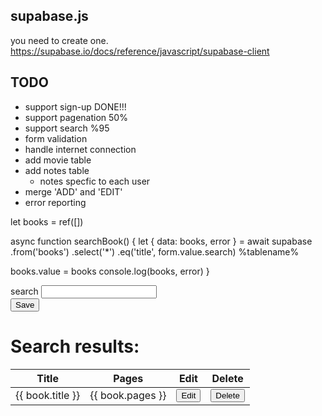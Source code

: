 ## supabase.js
  you need to create one.
  https://supabase.io/docs/reference/javascript/supabase-client

## TODO
- support sign-up   DONE!!!
- support pagenation 50%
- support search %95
- form validation
- handle internet connection
- add movie table
- add notes table
    - notes specfic to each user
- merge 'ADD' and 'EDIT' 
- error reporting


























let books = ref([])


async function searchBook() {
  let { data: books, error } = await supabase
  .from('books')
  .select('*')
  .eq('title', form.value.search)
  %tablename%

  books.value = books
  console.log(books, error) 
}





<form @submit.prevent="searchBook">
<div class="mb-3">
    <label for="search" class="form-label">search</label>
    <input v-model="form.search" type="text" class="form-control" id="search">
</div>
<div class="mb-3">
    <button type="submit" class="btn btn-primary">Save</button>
</div>
</form>



<h1>Search results:</h1>
<table id="dtBasicExample" class="table table-striped table-bordered table-sm" cellspacing="0" width="100%">
  <thead>
    <tr>
      <th class="th-sm">Title</th>
      <th class="th-sm">Pages</th>
      <th class="th-sm">Edit</th>
      <th class="th-sm">Delete</th>
    </tr>
  </thead>
  <tbody>
    <tr v-for="book in books">
      <td>{{ book.title }}</td>
      <td>{{ book.pages }}</td>
      <td><button type="button" class="btn btn-primary btn-sm" @click="router.push({ name: 'edit', params: { id: book.id } })">Edit</button></td>
      <td><button type="button" class="btn btn-danger btn-sm" @click="deleteBook(book.id)">Delete</button></td>
    </tr>
  </tbody>
</table>

